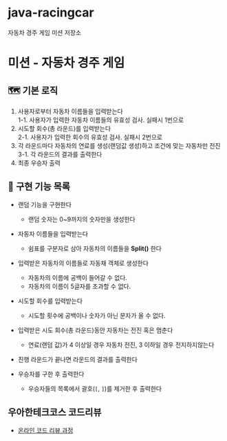 # java-racingcar
자동차 경주 게임 미션 저장소

# 미션 - 자동차 경주 게임
## 🗺 기본 로직
1. 사용자로부터 자동차 이름들을 입력받는다  
   1-1. 사용자가 입력한 자동차 이름들의 유효성 검사. 실패시 1번으로
2. 시도할 회수(총 라운드)를 입력받는다  
   2-1. 사용자가 입력한 회수의 유효성 검사. 실패시 2번으로
3. 각 라운드마다 자동차의 연료를 생성(랜덤값 생성)하고 조건에 맞는 자동차만 전진
   3-1. 각 라운드의 결과를 출력한다
4. 최종 우승자 출력

## 📝 구현 기능 목록
- 랜덤 기능을 구현한다
    - 랜덤 숫자는 0~9까지의 숫자만을 생성한다
    
- 자동자 이름들을 입력받는다
    - 쉼표를 구분자로 삼아 자동차의 이름들을 **Split()** 한다
    
- 입력받은 자동차의 이름들로 자동채 객체로 생성한다
    - 자동차의 이름에 공백이 들어갈 수 없다.
    - 자동차의 이름이 5글자를 초과할 수 없다.
    
- 시도할 회수를 입력받는다
    - 시도할 횟수에 공백이나 숫자가 아닌 문자가 올 수 없다.
    
- 입력받은 시도 회수(총 라운드)동안 자동차는 전진 혹은 멈춘다
    - 연료(랜덤 값)가 4 이상일 경우 자동차 전진, 3 이하일 경우 전지하지않는다
  
- 진행 라운드가 끝나면 라운드의 결과를 출력한다
    
- 우승자를 구한 후 출력한다
    - 우승자들의 목록에서 괄호(`[`, `]`)를 제거한 후 출력한다

## 우아한테크코스 코드리뷰
* [온라인 코드 리뷰 과정](https://github.com/woowacourse/woowacourse-docs/blob/master/maincourse/README.md)
